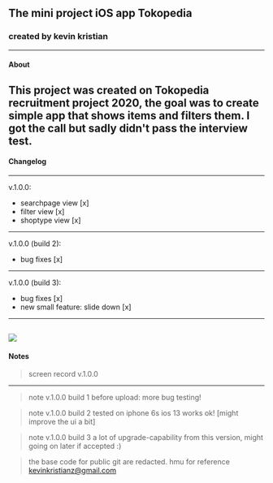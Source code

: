 ## The mini project iOS app Tokopedia
### created by kevin kristian
----
#### About
This project was created on Tokopedia recruitment project 2020, the goal was to create simple app that shows items and filters them. I got the call but sadly didn't pass the interview test.
----
#### Changelog
----
v.1.0.0:
- searchpage view [x]
- filter view [x]
- shoptype view [x]
----
v.1.0.0 (build 2):
- bug fixes [x]
----
v.1.0.0 (build 3):
- bug fixes [x]
- new small feature: slide down [x]
----
![](https://i.ibb.co/TwQ3P40/mini-project-2019-12-03-00-09-15.gif)
---
#### Notes
> screen record v.1.0.0
---
> note v.1.0.0 build 1 before upload: more bug testing!

> note v.1.0.0 build 2 tested on iphone 6s ios 13 works ok! [might improve the ui a bit]

> note v.1.0.0 build 3 a lot of upgrade-capability from this version, might going on later if accepted :)

> the base code for public git are redacted. hmu for reference kevinkristianz@gmail.com
